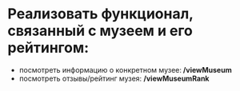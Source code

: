 # Реализовать функционал, связанный с музеем и его рейтингом: 

- посмотреть информацию о конкретном музее:<b> /viewMuseum <MuseumId></b>
- посмотреть отзывы/рейтинг музея: <b>/viewMuseumRank <MuseumId></b>
